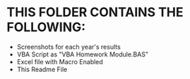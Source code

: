 # THIS FOLDER CONTAINS THE FOLLOWING:

- Screenshots for each year's results
- VBA Script as "VBA Homework Module.BAS"
- Excel file with Macro Enabled
- This Readme File

